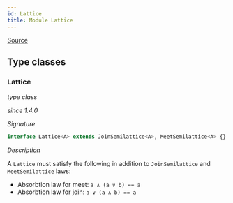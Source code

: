 ```yaml
---
id: Lattice
title: Module Lattice
---
```


[Source](https://github.com/gcanti/fp-ts/blob/master/src/Lattice.ts)

## Type classes

### Lattice

_type class_

_since 1.4.0_

_Signature_

```ts
interface Lattice<A> extends JoinSemilattice<A>, MeetSemilattice<A> {}
```

_Description_

A `Lattice` must satisfy the following in addition to `JoinSemilattice` and `MeetSemilattice` laws:

- Absorbtion law for meet: `a ∧ (a ∨ b) == a`
- Absorbtion law for join: `a ∨ (a ∧ b) == a`
